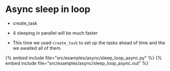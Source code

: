 # Async sleep in loop

* create_task

* 4 sleeping in parallel will be much faster
* This time we used `create_task` to set up the tasks ahead of time and the we awaited all of them.

{% embed include file="src/examples/async/sleep_loop_async.py" %}
{% embed include file="src/examples/async/sleep_loop_async.out" %}


